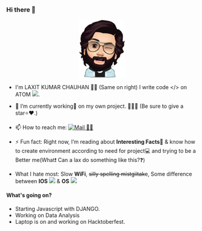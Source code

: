### Hi there 👋
 <p align="center">
<img src="src/AVATAR.png" alt="Avatar" width="120px">
</p>

- I'm LAXIT KUMAR CHAUHAN 🧒🏻 (Same on right) I write code </> on ATOM <img src="src/icon.png" width="25">.

 - 🔭 I’m currently working💼 on my own project. 📝🌳🌲 (Be sure to give a star⭐️❤️.)
 - 📫 How to reach me: [![Mail 📩📧](src/gmail.png)](mailto:kumarlaxitchauhan1410@gmail.com)
 - ⚡️ Fun fact: Right now, I’m reading about **Interesting Facts**📒 & know how to create environment according to need for project💻 and trying to be a Better me(What❗️ Can a lax do something like this?❓)
 - What I hate most: Slow **WiFi**,  ~~silly spelling mistgiitake~~, Some difference between **IOS** <img src="src/IOS.png" width="25"> & **OS** <img src="src/OS.png" width="25">

#### What's going on?
 - Starting Javascript with DJANGO.
 - Working on Data Analysis
 - Laptop is on and working on Hacktoberfest.

<!-- #### Do you have any blog?
Yup we got you covered i am too much excited.
There is a too long story how this came to life. The story will be in about section. Wanna visit, just click on this👇👇.
<p align="center">
  <a href="https://blog.darkraspberry.me"><img src="../../blob/master/src/blog.png" alt="blog" /><a>
</p> -->



